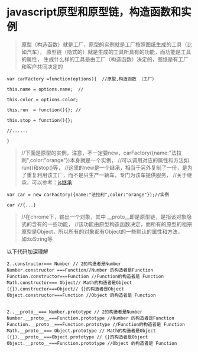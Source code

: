 # javascript原型和原型链，构造函数和实例

> 原型（构造函数）就是工厂，原型的实例就是工厂按照图纸生成的工具（比如汽车），
> 原型链（隐式的）就是生成的工具所具有的功能，而功能是工具的属性，
> 生成什么样的工具是由工厂（构造函数）决定的，图纸是有工厂和客户共同决定的


    var carFactory =function(options){  //原型,构造函数 （工厂）

    this.name = options.name;  //

    this.color = options.color;

    this.run  = function(){}; //

    this.stop = function(){};

    //......

    }

>
> //下面是原型的实例，注意，不一定要new，carFactory({name:"法拉利",color:"orange"})本身就是一个实例，
> //可以调用对应的属性和方法如run()和stop()等，
> //这里的new是一个继承，相当于另外复制了一份，是为了重复利用该工厂，而不是只生产一辆车，专门为该车提供服务，
> //关于继承，可以参考：[js继承][1]

    var car = new carFactory({name:"法拉利",color:"orange"});//实例

    car //{...}


> //在chrome下，输出一个对象，其中 __proto__即是原型链，是指该对象隐式的含有的一些功能，
> //该功能由原型构造函数决定，而所有的原型的祖宗原型是Object，所以所有的对象都有Object的一些默认的属性和方法，如:toString等

以下代码加深理解


    2..constructor=== Number // 2的构造者是Number
    Number.constructor ===Function//Number 的构造者是Function
    Function.constructor===Function //Function的构造者是 Function
    Math.constructor=== Object// Math的构造者是Object
    ({}).constructor===Object// {}的构造者是Object
    Object.constructor===Function //Object 的构造者是 Function


    2..__proto__=== Number.prototype // 2的构造者是Number
    Number.__proto__===Function.prototype //Number 的构造者是Function
    Function.__proto__===Function.prototype //Function的构造者是 Function
    Math.__proto__=== Object.prototype // Math的构造者是Object
    ({}).__proto__===Object.prototype // {}的构造者是Object
    Object.__proto__===Function.prototype //Object 的构造者是 Function


  [1]: https://github.com/zonerscode/JDoc/blob/master/basic/obj_inherit.md

